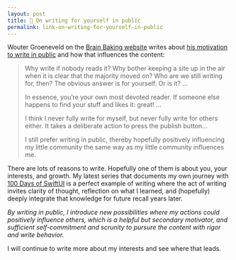 ```yaml
---
layout: post
title: 🔗 On writing for yourself in public
permalink: link-on-writing-for-yourself-in-public
---
```


Wouter Groeneveld on the [Brain Baking website](https://brainbaking.com) writes about [his motivation to write in public](https://brainbaking.com/post/2023/11/on-writing-for-yourself-in-public/) and how that influences the content:

> Why write if nobody reads it? Why bother keeping a site up in the air when it is clear that the majority moved on? Who are we still writing for, then? The obvious answer is for yourself. Or is it? ...
>
> In essence, you’re your own most devoted reader. If someone else happens to find your stuff and likes it: great! ...
> 
> I think I never fully write for myself, but never fully write for others either. It takes a deliberate action to press the publish button...
>
> I still prefer writing in public, thereby hopefully positively influencing my little community the same way as my little community influences me.

There are lots of reasons to write. Hopefully one of them is about you, your interests, and growth. My latest series that documents my own journey with [100 Days of SwiftUI](https://www.hackingwithswift.com/100/swiftui) is a perfect example of writing where the act of writing invites clarity of thought, reflection on what I learned, and (hopefully) deeply integrate that knowledge for future recall years later.

*By writing in public, I introduce new possibilities where my actions could positively influence others, which is a helpful but secondary motivator, and sufficient self-commitment and scrunity to pursure the content with rigor and write behavior.*

I will continue to write more about my interests and see where that leads.

